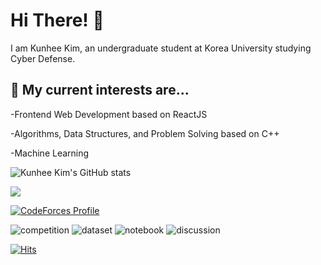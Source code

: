 <h3 align="center">
  
# Hi There! 👋

I am Kunhee Kim, an undergraduate student at Korea University studying Cyber Defense.

## 🔮 My current interests are...

-Frontend Web Development based on ReactJS
  
-Algorithms, Data Structures, and Problem Solving based on C++

-Machine Learning
  

  
![Kunhee Kim's GitHub stats](https://github-readme-stats.vercel.app/api?username=kunheekimkr&show_icons=true&theme=tokyonight)
  
<img align='center' src="http://mazassumnida.wtf/api/v2/generate_badge?boj=2002tony">
  
  
[![CodeForces Profile](https://cf.leed.at?id=kunheekim)](https://codeforces.com/profile/kunheekim)
  
![competition](https://road-to-kaggle-grandmaster.vercel.app/api/badges/kunheekimkr/competition/light)
![dataset](https://road-to-kaggle-grandmaster.vercel.app/api/badges/kunheekimkr/dataset/light)
![notebook](https://road-to-kaggle-grandmaster.vercel.app/api/badges/kunheekimkr/notebook/light)
![discussion](https://road-to-kaggle-grandmaster.vercel.app/api/badges/kunheekimkr/discussion/light) 
  

[![Hits](https://hits.seeyoufarm.com/api/count/incr/badge.svg?url=https%3A%2F%2Fgithub.com%2Fkunheekimkr&count_bg=%2320CDEF&title_bg=%23555555&icon=&icon_color=%23E7E7E7&title=hits&edge_flat=false)](https://hits.seeyoufarm.com)  
</h3>
